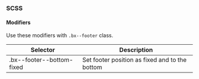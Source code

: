 ### SCSS

#### Modifiers

Use these modifiers with `.bx--footer` class.

| Selector                  | Description                                    |
|---------------------------|------------------------------------------------|
| .bx--footer--bottom-fixed | Set footer position as fixed and to the bottom |

